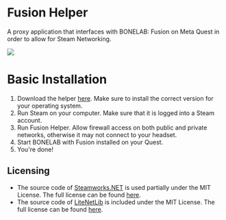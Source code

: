 # Fusion Helper
A proxy application that interfaces with BONELAB: Fusion on Meta Quest in order to allow for Steam Networking.

![](https://i.imgur.com/MnRlTfT.png)

# Basic Installation
1. Download the helper [here](https://github.com/Lakatrazz/Fusion-Helper/releases/latest). Make sure to install the correct version for your operating system.
2. Run Steam on your computer. Make sure that it is logged into a Steam account.
3. Run Fusion Helper. Allow firewall access on both public and private networks, otherwise it may not connect to your headset.
4. Start BONELAB with Fusion installed on your Quest.
5. You're done!

## Licensing
- The source code of [Steamworks.NET](https://github.com/rlabrecque/Steamworks.NET) is used partially under the MIT License. The full license can be found [here](https://github.com/rlabrecque/Steamworks.NET/blob/master/LICENSE.txt).
- The source code of [LiteNetLib](https://github.com/RevenantX/LiteNetLib) is included under the MIT License. The full license can be found [here](https://github.com/RevenantX/LiteNetLib/blob/master/LICENSE.txt).